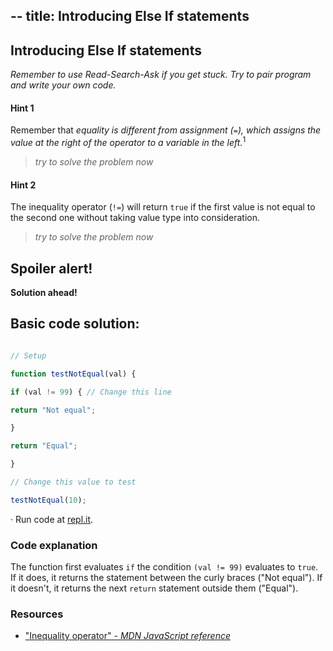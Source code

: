 --
title: Introducing Else If statements
---
## Introducing Else If statements

_Remember to use Read-Search-Ask if you get stuck. Try to pair program and write your own code._



#### Hint 1
Remember that _equality is different from assignment (`=`), which assigns the value at the right of the operator to a variable in the left._<sup>1</sup>
> _try to solve the problem now_

 
####  Hint 2

The inequality operator (`!=`) will return `true` if the first value is not equal to the second one without taking value type into consideration.

> _try to solve the problem now_

>

##  Spoiler alert!

**Solution ahead!**

##  Basic code solution:

```javascript

// Setup

function testNotEqual(val) {

if (val != 99) { // Change this line

return "Not equal";

}

return "Equal";

}

// Change this value to test

testNotEqual(10);

```
·  Run code at [repl.it](https://repl.it/@AdrianSkar/Basic-JS-Comparison-with-greater-operator).

###  Code explanation

The function first evaluates `if` the condition `(val != 99)` evaluates to `true`. If it does, it returns the statement between the curly braces ("Not equal"). If it doesn't, it returns the next `return` statement outside them ("Equal").

###  Resources

- ["Inequality operator" - *MDN JavaScript reference*](https://developer.mozilla.org/en-US/docs/Web/JavaScript/Reference/Operators/Comparison_Operators#Using_the_Equality_Operators#Inequality_(!))


<!--stackedit_data:
eyJoaXN0b3J5IjpbLTkwNDUzMzcwNywtMjEyODQxOTU4NCwxNz
E4ODgxMjQ5LC0xNTExOTk1MTQyLDE1ODA1OTI1OTEsMTczNDM0
MjM1NF19
-->